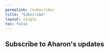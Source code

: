 ```yaml
---
permalink: /subscribe/
title: "Subscribe"
layout: single
toc: false
---
```

## Subscribe to Aharon's updates
<link href='https://actionnetwork.org/css/style-embed-v3.css' rel='stylesheet' type='text/css' /><script src='https://actionnetwork.org/widgets/v3/form/sign-up-for-aharon-browns-updates?format=js&source=widget'></script><div id='can-form-area-sign-up-for-aharon-browns-updates' style='width: 100%'><!-- this div is the target for our HTML insertion --></div>
